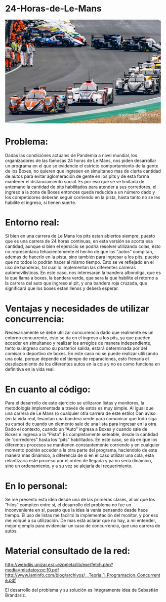 # 24-Horas-de-Le-Mans

![LeMans](LeMans.jpg)

# Problema:
Dadas las condiciónes actuales de Pandemia a nivel mundial, los organizadores de las famosas 24 horas de Le Mans, nos piden desarrollar un programa en el que se evidencie el estricto comportamiento de la gente de los Boxes, no quieren que ingresen en simultaneo mas de cierta cantidad de autos para evitar aglomeración de gente en los pits y de esta forma mantener el distanciamiento social. Es por eso que se ve limitada de antemano la cantidad de pits habilitados para atender a sus corredores, el ingreso a la zona de Boxes entonces queda reducida a un número dado y los competidores deberán seguir corriendo en la pista, hasta tanto no se les habilite el ingreso, si tienen suerte.

# Entorno real:
Si bien en una carrera de Le Mans los pits estan abiertos siempre, puesto que es una carrera de 24 horas continuas, en esta versión se acorta esa cantidad, aunque si bien el ejercicio se podría resolver utilizando colas, esto no representaría fehacientemente el hecho de que los "autos" compitan, ademas de hacerlo en la pista, sino también para ingresar a los pits, puesto que no todos lo podrán hacer al mismo tiempo. Esto se ve reflejado en el uso de banderas, tal cual lo implementan las diferentes carreras automovilisticas. En este caso, nos interesaran la bandera albondiga, que es la que llama a boxes, la bandera verde, que sera la que habilite el retorno a la carrera del auto que ingreso al pit, y una bandera roja cruzada, que significará que los boxes estan llenos y deberá esperar.

# Ventajas y necesidades de utilizar concurrencia:
Necesariamente se debe utilizar concurrencia dado que realmente es un entorno concurrente, esto se da en el ingreso a los pits, ya que pueden acceder en simultaneo y realizar los arreglos de manera independiente, tanto su ingreso como su posterior salida, estará determinada por del comisario deportivo de boxes. 
En este caso no se puede realizar utilizando una cola, porque depende del tiempo de reparaciones, esto frenaría el desplazamiento de los diferentes autos en la cola y no es como funciona en definitiva en la vida real.

# En cuanto al código:
Para el desarrollo de este ejercicio se utilizaron listas y monitores, la metodología implementada a través de estos es muy simple. Al igual que una carrera de Le Mans (o cualquier otra carrera de este estilo) Dan aviso (en la vida real, levantan una bandera verde para comunicar que todo siga su curso) de cuando un elemento sale de una lista para ingresar en la otra. Dado el contexto, cuando un “Auto” ingresa a Boxes y cuando sale de Boxes e ingresa a la “Pista”.
Es completamente seteable, desde la cantidad de “corredores” hasta los “pits” habilitados.
En este caso, se da en que los diferentes procesos se mantienen constantemente corriendo y en cualquier momento podrán acceder a la otra parte del programa, haciendolo de esta manera mas dinámico, a diferencia de si en el caso utilizar una cola, esta relantizaria este proceso por el orden de llegada y ya no sería dinámico, sino un ordenamiento, y a su vez se alejaría del requerimiento.

# En lo personal:
Se me presento esta idea desde una de las primeras clases, al oír que los “hilos” compiten entre sí, el desarrollo del problema no fue un inconveniente en sí, puesto que la idea la venia pensando desde hace tiempo. El uso de listas me facilitó la implementación del monitor, y por eso me volqué a su utilización. De mas está aclarar que no hay, a mi entender, mejor ejemplo para evidenciar un caso de concurrencia, que una carrera de autos. 

# Material consultado de la red:
http://webdiis.unizar.es/~ezpeleta/lib/exe/fetch.php?media=misdatos:pc:10.pdf
http://www.laminfo.com/blog/archivos/__Teoria_1_Programacion_Concurrente.pdf

El desarrollo del problema y su solución es íntegramente idea de Sebastián Brandariz.
